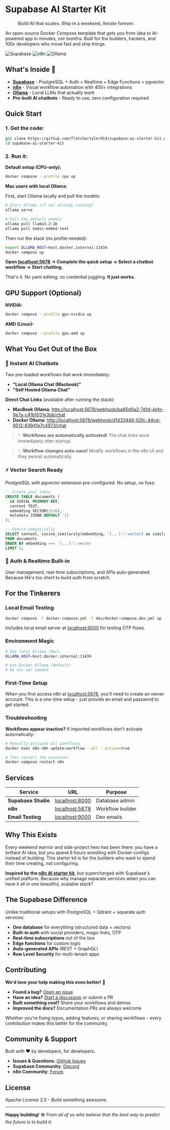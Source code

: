# Supabase AI Starter Kit

> **Build AI that scales. Ship in a weekend, iterate forever.**

An open-source Docker Compose template that gets you from idea to AI-powered app in minutes, not months. Built for the builders, hackers, and 100x developers who move fast and ship things.

![Supabase](https://img.shields.io/badge/supabase-3ECF8E?style=for-the-badge&logo=supabase&logoColor=white)
![n8n](https://img.shields.io/badge/n8n-EA4B71?style=for-the-badge&logo=n8n&logoColor=white)
![Ollama](https://img.shields.io/badge/ollama-000000?style=for-the-badge&logoColor=white)

## What's Inside 🚀

- **[Supabase](https://supabase.com/)** - PostgreSQL + Auth + Realtime + Edge Functions + pgvector
- **[n8n](https://n8n.io/)** - Visual workflow automation with 400+ integrations
- **[Ollama](https://ollama.com/)** - Local LLMs that actually work
- **Pre-built AI chatbots** - Ready to use, zero configuration required

## Quick Start

### 1. Get the code:

```bash
git clone https://github.com/fletchertyler914/supabase-ai-starter-kit.git
cd supabase-ai-starter-kit
```

### 2. Run it:

**Default setup (CPU-only):**

```bash
docker compose --profile cpu up
```

**Mac users with local Ollama:**

First, start Ollama locally and pull the models:

```bash
# Start Ollama (if not already running)
ollama serve

# Pull the default models
ollama pull llama3.2:1b
ollama pull nomic-embed-text
```

Then run the stack (no profile needed):

```bash
export OLLAMA_HOST=host.docker.internal:11434
docker compose up
```

**Open [localhost:5678](http://localhost:5678) → Complete the quick setup → Select a chatbot workflow → Start chatting.**

That's it. No yaml editing, no credential juggling. **It just works.**

## GPU Support (Optional)

**NVIDIA:**

```bash
docker compose --profile gpu-nvidia up
```

**AMD (Linux):**

```bash
docker compose --profile gpu-amd up
```

## What You Get Out of the Box

### 🤖 **Instant AI Chatbots**

Two pre-loaded workflows that work immediately:

- **"Local Ollama Chat (Macbook)"**
- **"Self Hosted Ollama Chat"**

**Direct Chat Links** (available after running the stack):

- **MacBook Ollama**: [http://localhost:5678/webhook/ba65d0a2-7d1d-4efe-9e7a-c41b1031e3bb/chat](http://localhost:5678/webhook/ba65d0a2-7d1d-4efe-9e7a-c41b1031e3bb/chat)
- **Docker Ollama**: [http://localhost:5678/webhook/d1433448-02fc-44cd-9512-63941e7c4973/chat](http://localhost:5678/webhook/d1433448-02fc-44cd-9512-63941e7c4973/chat)

> ✨ **Workflows are automatically activated!** The chat links work immediately after startup.

> ✨ **Workflow changes auto-save!** Modify workflows in the n8n UI and they persist automatically.

### ⚡ **Vector Search Ready**

PostgreSQL with pgvector extension pre-configured. No setup, no fuss:

```sql
-- Create your table
CREATE TABLE documents (
  id SERIAL PRIMARY KEY,
  content TEXT,
  embedding VECTOR(1536),
  metadata JSONB DEFAULT '{}'
);

-- Search semantically
SELECT content, cosine_similarity(embedding, '[...]'::vector) as similarity
FROM documents
ORDER BY embedding <=> '[...]'::vector
LIMIT 5;
```

### 🔐 **Auth & Realtime Built-in**

User management, real-time subscriptions, and APIs auto-generated. Because life's too short to build auth from scratch.

## For the Tinkerers

### Local Email Testing

```bash
docker compose -f docker-compose.yml -f dev/docker-compose.dev.yml up
```

Includes local email server at [localhost:9000](http://localhost:9000) for testing OTP flows.

### Environment Magic

```bash
# Use local Ollama (Mac)
OLLAMA_HOST=host.docker.internal:11434

# Use Docker Ollama (default)
# No env var needed
```

### First-Time Setup

When you first access n8n at [localhost:5678](http://localhost:5678), you'll need to create an owner account. This is a one-time setup - just provide an email and password to get started.

### Troubleshooting

**Workflows appear inactive?** If imported workflows don't activate automatically:

```bash
# Manually activate all workflows
docker exec n8n n8n update:workflow --all --active=true

# Then restart the container
docker compose restart n8n
```

## Services

| Service             | URL                                     | Purpose          |
| ------------------- | --------------------------------------- | ---------------- |
| **Supabase Studio** | [localhost:8000](http://localhost:8000) | Database admin   |
| **n8n**             | [localhost:5678](http://localhost:5678) | Workflow builder |
| **Email Testing**   | [localhost:9000](http://localhost:9000) | Dev emails       |

## Why This Exists

Every weekend warrior and side-project hero has been there: you have a brilliant AI idea, but you spend 6 hours wrestling with Docker configs instead of building. This starter kit is for the builders who want to spend their time creating, not configuring.

**Inspired by the [n8n AI starter kit](https://github.com/n8n-io/self-hosted-ai-starter-kit)**, but supercharged with Supabase's unified platform. Because why manage separate services when you can have it all in one beautiful, scalable stack?

## The Supabase Difference

Unlike traditional setups with PostgreSQL + Qdrant + separate auth services:

- **One database** for everything (structured data + vectors)
- **Built-in auth** with social providers, magic links, OTP
- **Real-time subscriptions** out of the box
- **Edge functions** for custom logic
- **Auto-generated APIs** (REST + GraphQL)
- **Row Level Security** for multi-tenant apps

## Contributing

**We'd love your help making this even better!** 🙌

- **Found a bug?** [Open an issue](https://github.com/fletchertyler914/supabase-ai-starter-kit/issues)
- **Have an idea?** [Start a discussion](https://github.com/fletchertyler914/supabase-ai-starter-kit/discussions) or submit a PR
- **Built something cool?** Share your workflows and demos
- **Improved the docs?** Documentation PRs are always welcome

Whether you're fixing typos, adding features, or sharing workflows - every contribution makes this better for the community.

## Community & Support

Built with ❤️ by developers, for developers.

- **Issues & Questions**: [GitHub Issues](https://github.com/fletchertyler914/supabase-ai-starter-kit/issues)
- **Supabase Community**: [Discord](https://discord.supabase.com/)
- **n8n Community**: [Forum](https://community.n8n.io/)

## License

Apache License 2.0 - Build something awesome.

---

**Happy building!** 🛠️ _From all of us who believe that the best way to predict the future is to build it._
